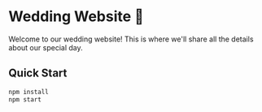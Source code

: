# Wedding Website 💒

Welcome to our wedding website! This is where we'll share all the details about our special day.

## Quick Start

```bash
npm install
npm start 